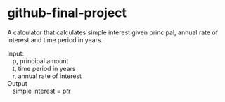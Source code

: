 # github-final-project

A calculator that calculates simple interest given principal, annual rate of interest and time period in years.

Input:  
&nbsp;&nbsp;&nbsp;p, principal amount  
&nbsp;&nbsp;&nbsp;t, time period in years  
&nbsp;&nbsp;&nbsp;r, annual rate of interest     
Output  
&nbsp;&nbsp;&nbsp;simple interest = p*t*r

